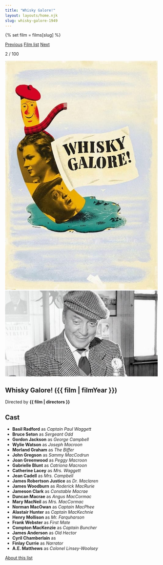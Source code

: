 ```yaml
---
title: "Whisky Galore!"
layout: layouts/home.njk
slug: whisky-galore-1949
---
```


{% set film = films[slug] %}

<nav class="films">
  <a class="prev" href="../its-a-wonderful-life-1946">Previous</a>
  <a href="../">Film list</a>
  <a class="next" href="../la-strada-1954">Next</a>
</nav>

<p>2 / 100</p>

<article class="film">
  <div class="backdrop-and-poster">
    <img class="poster" src="../films/posters/whisky-galore-1949.jpg" alt="">
    <img class="backdrop" src="../films/backdrops/whisky-galore-1949.jpg" alt="">
  </div>

  <h1>Whisky Galore! ({{ film | filmYear }})</h1>

  <p class="director">
    Directed by <strong>{{ film | directors }}</strong>
  </p>


  <h2>
    Cast
  </h2>
  <ul>
            <li><strong>Basil Radford</strong> as <em>Captain Paul Waggett</em></li>
        <li><strong>Bruce Seton</strong> as <em>Sergeant Odd</em></li>
        <li><strong>Gordon Jackson</strong> as <em>George Campbell</em></li>
        <li><strong>Wylie Watson</strong> as <em>Joseph Macroon</em></li>
        <li><strong>Morland Graham</strong> as <em>The Biffer</em></li>
        <li><strong>John Gregson</strong> as <em>Sammy MacCodrun</em></li>
        <li><strong>Joan Greenwood</strong> as <em>Peggy Macroon</em></li>
        <li><strong>Gabrielle Blunt</strong> as <em>Catriona Macroon</em></li>
        <li><strong>Catherine Lacey</strong> as <em>Mrs. Waggett</em></li>
        <li><strong>Jean Cadell</strong> as <em>Mrs. Campbell</em></li>
        <li><strong>James Robertson Justice</strong> as <em>Dr. Maclaren</em></li>
        <li><strong>James Woodburn</strong> as <em>Roderick MacRurie</em></li>
        <li><strong>Jameson Clark</strong> as <em>Constable Macrae</em></li>
        <li><strong>Duncan Macrae</strong> as <em>Angus MacCormac</em></li>
        <li><strong>Mary MacNeil</strong> as <em>Mrs. MacCormac</em></li>
        <li><strong>Norman MacOwan</strong> as <em>Captain MacPhee</em></li>
        <li><strong>Alastair Hunter</strong> as <em>Captain MacKechnie</em></li>
        <li><strong>Henry Mollison</strong> as <em>Mr. Farquharson</em></li>
        <li><strong>Frank Webster</strong> as <em>First Mate</em></li>
        <li><strong>Compton MacKenzie</strong> as <em>Captain Buncher</em></li>
        <li><strong>James Anderson</strong> as <em>Old Hector</em></li>
        <li><strong>Cyril Chamberlain</strong> as <em></em></li>
        <li><strong>Finlay Currie</strong> as <em>Narrator</em></li>
        <li><strong>A.E. Matthews</strong> as <em>Colonel Linsey-Woolsey</em></li>
  </ul>
</article>
<footer>
  <a href="../about">About this list</a>
</footer>
